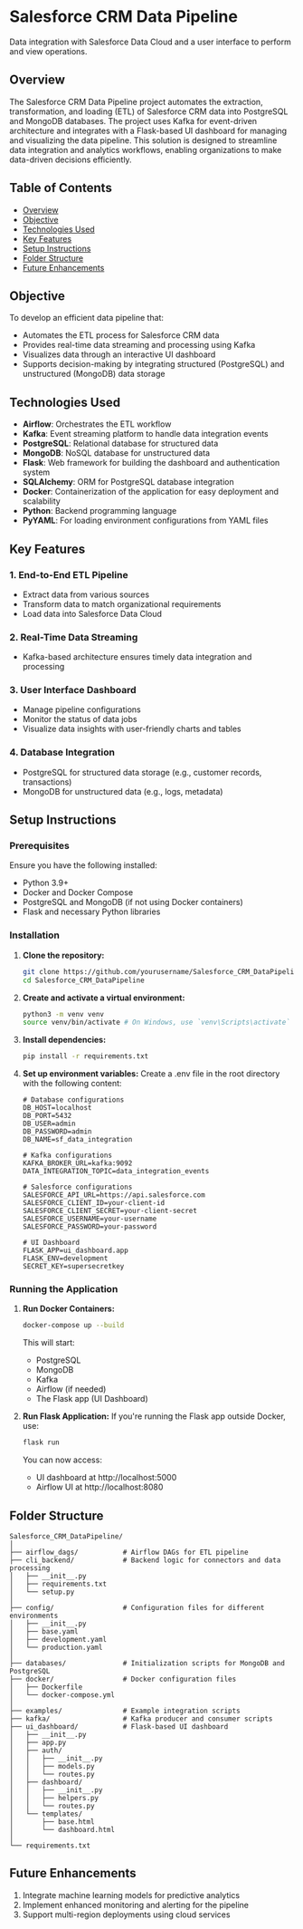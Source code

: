 # Salesforce CRM Data Pipeline

Data integration with Salesforce Data Cloud and a user interface to perform and view operations.

## Overview

The Salesforce CRM Data Pipeline project automates the extraction, transformation, and loading (ETL) of Salesforce CRM data into PostgreSQL and MongoDB databases. The project uses Kafka for event-driven architecture and integrates with a Flask-based UI dashboard for managing and visualizing the data pipeline. This solution is designed to streamline data integration and analytics workflows, enabling organizations to make data-driven decisions efficiently.

## Table of Contents
- [Overview](#overview)
- [Objective](#objective)
- [Technologies Used](#technologies-used)
- [Key Features](#key-features)
- [Setup Instructions](#setup-instructions)
- [Folder Structure](#folder-structure)
- [Future Enhancements](#future-enhancements)

## Objective

To develop an efficient data pipeline that:
- Automates the ETL process for Salesforce CRM data
- Provides real-time data streaming and processing using Kafka
- Visualizes data through an interactive UI dashboard
- Supports decision-making by integrating structured (PostgreSQL) and unstructured (MongoDB) data storage

## Technologies Used

- **Airflow**: Orchestrates the ETL workflow
- **Kafka**: Event streaming platform to handle data integration events
- **PostgreSQL**: Relational database for structured data
- **MongoDB**: NoSQL database for unstructured data
- **Flask**: Web framework for building the dashboard and authentication system
- **SQLAlchemy**: ORM for PostgreSQL database integration
- **Docker**: Containerization of the application for easy deployment and scalability
- **Python**: Backend programming language
- **PyYAML**: For loading environment configurations from YAML files

## Key Features

### 1. End-to-End ETL Pipeline
- Extract data from various sources
- Transform data to match organizational requirements
- Load data into Salesforce Data Cloud

### 2. Real-Time Data Streaming
- Kafka-based architecture ensures timely data integration and processing

### 3. User Interface Dashboard
- Manage pipeline configurations
- Monitor the status of data jobs
- Visualize data insights with user-friendly charts and tables

### 4. Database Integration
- PostgreSQL for structured data storage (e.g., customer records, transactions)
- MongoDB for unstructured data (e.g., logs, metadata)

## Setup Instructions

### Prerequisites

Ensure you have the following installed:
- Python 3.9+
- Docker and Docker Compose
- PostgreSQL and MongoDB (if not using Docker containers)
- Flask and necessary Python libraries

### Installation

1. **Clone the repository:**
   ```bash
   git clone https://github.com/yourusername/Salesforce_CRM_DataPipeline.git
   cd Salesforce_CRM_DataPipeline
   ```

2. **Create and activate a virtual environment:**
   ```bash
   python3 -m venv venv
   source venv/bin/activate # On Windows, use `venv\Scripts\activate`
   ```

3. **Install dependencies:**
   ```bash
   pip install -r requirements.txt
   ```

4. **Set up environment variables:**
   Create a .env file in the root directory with the following content:
   ```dotenv
   # Database configurations
   DB_HOST=localhost
   DB_PORT=5432
   DB_USER=admin
   DB_PASSWORD=admin
   DB_NAME=sf_data_integration

   # Kafka configurations
   KAFKA_BROKER_URL=kafka:9092
   DATA_INTEGRATION_TOPIC=data_integration_events

   # Salesforce configurations
   SALESFORCE_API_URL=https://api.salesforce.com
   SALESFORCE_CLIENT_ID=your-client-id
   SALESFORCE_CLIENT_SECRET=your-client-secret
   SALESFORCE_USERNAME=your-username
   SALESFORCE_PASSWORD=your-password

   # UI Dashboard
   FLASK_APP=ui_dashboard.app
   FLASK_ENV=development
   SECRET_KEY=supersecretkey
   ```

### Running the Application

1. **Run Docker Containers:**
   ```bash
   docker-compose up --build
   ```
   This will start:
   - PostgreSQL
   - MongoDB
   - Kafka
   - Airflow (if needed)
   - The Flask app (UI Dashboard)

2. **Run Flask Application:**
   If you're running the Flask app outside Docker, use:
   ```bash
   flask run
   ```
   You can now access:
   - UI dashboard at http://localhost:5000
   - Airflow UI at http://localhost:8080

## Folder Structure

```plaintext
Salesforce_CRM_DataPipeline/
│
├── airflow_dags/           # Airflow DAGs for ETL pipeline
├── cli_backend/            # Backend logic for connectors and data processing
│   ├── __init__.py
│   ├── requirements.txt
│   └── setup.py
│
├── config/                 # Configuration files for different environments
│   ├── __init__.py
│   ├── base.yaml
│   ├── development.yaml
│   └── production.yaml
│
├── databases/              # Initialization scripts for MongoDB and PostgreSQL
├── docker/                 # Docker configuration files
│   ├── Dockerfile
│   └── docker-compose.yml
│
├── examples/               # Example integration scripts
├── kafka/                  # Kafka producer and consumer scripts
├── ui_dashboard/           # Flask-based UI dashboard
│   ├── __init__.py
│   ├── app.py
│   ├── auth/
│   │   ├── __init__.py
│   │   ├── models.py
│   │   └── routes.py
│   ├── dashboard/
│   │   ├── __init__.py
│   │   ├── helpers.py
│   │   └── routes.py
│   └── templates/
│       ├── base.html
│       └── dashboard.html
│
└── requirements.txt
```

## Future Enhancements

1. Integrate machine learning models for predictive analytics
2. Implement enhanced monitoring and alerting for the pipeline
3. Support multi-region deployments using cloud services
 
